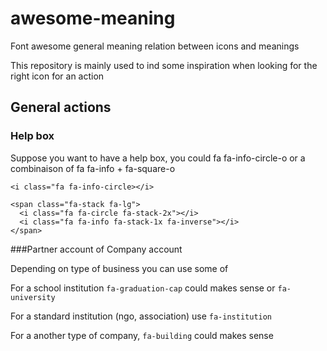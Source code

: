 awesome-meaning
===============

Font awesome general meaning relation between icons and meanings

This repository is mainly used to ind some inspiration when looking for the right icon for an action

## General actions
### Help box
Suppose you want to have a help box, you could fa fa-info-circle-o or a combinaison of fa fa-info + fa-square-o
```
<i class="fa fa-info-circle></i>

```

```
<span class="fa-stack fa-lg">
  <i class="fa fa-circle fa-stack-2x"></i>
  <i class="fa fa-info fa-stack-1x fa-inverse"></i>
</span>
```

###Partner account of Company account

Depending on type of business you can use some of 

For a school institution `fa-graduation-cap` could makes sense or `fa-university`

For a standard institution (ngo, association) use `fa-institution`

For a another type of company, `fa-building` could makes sense
